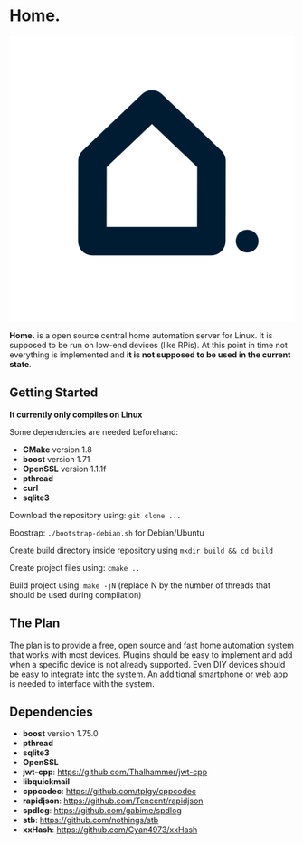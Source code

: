 # Home.

<p align="center">
  <img src="/icon.png" />
</p>
  
**Home.** is a open source central home automation server for Linux. It is supposed to be run on low-end devices (like RPis). At this point in time not everything is implemented and **it is not supposed to be used in the current state**.

## Getting Started

**It currently only compiles on Linux**

Some dependencies are needed beforehand:
- **CMake** version 1.8
- **boost** version 1.71
- **OpenSSL** version 1.1.1f
- **pthread**
- **curl**
- **sqlite3**

Download the repository using: `git clone ...`

Boostrap: `./bootstrap-debian.sh` for Debian/Ubuntu

Create build directory inside repository using `mkdir build && cd build`

Create project files using: `cmake ..`

Build project using: `make -jN` (replace N by the number of threads that should be used during compilation)

## The Plan

The plan is to provide a free, open source and fast home automation system that works with most devices. Plugins should be easy to implement and add when a specific device is not already supported. Even DIY devices should be easy to integrate into the system. An additional smartphone or web app is needed to interface with the system.

## Dependencies

- **boost** version 1.75.0
- **pthread**
- **sqlite3**
- **OpenSSL**
- **jwt-cpp**:          https://github.com/Thalhammer/jwt-cpp
- **libquickmail**
- **cppcodec**:         https://github.com/tplgy/cppcodec
- **rapidjson**:        https://github.com/Tencent/rapidjson
- **spdlog**:           https://github.com/gabime/spdlog
- **stb**:              https://github.com/nothings/stb
- **xxHash**:           https://github.com/Cyan4973/xxHash
